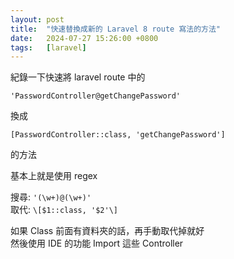 ```yaml
---
layout: post
title:  "快速替換成新的 Laravel 8 route 寫法的方法"
date:   2024-07-27 15:26:00 +0800
tags:   [laravel]
---
```


紀錄一下快速將 laravel route 中的

```
'PasswordController@getChangePassword'
```

換成

```
[PasswordController::class, 'getChangePassword']
```

的方法

<!--more-->

基本上就是使用 regex

搜尋: `'(\w+)@(\w+)'`  
取代: `\[$1::class, '$2'\]`

如果 Class 前面有資料夾的話，再手動取代掉就好  
然後使用 IDE 的功能 Import 這些 Controller
